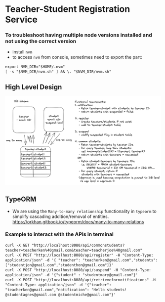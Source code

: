 # Teacher-Student Registration Service 


### To troubleshoot having multiple node versions installed and not using the correct version
- install `nvm`
- to access `nvm` from console, sometimes need to export the part:
```
export NVM_DIR="$HOME/.nvm"
[ -s "$NVM_DIR/nvm.sh" ] && \. "$NVM_DIR/nvm.sh"
```

## High Level Design
![design](./design.png)

## TypeORM
- We are using the `Many-to-many relationship` functionality in `typeorm` to simplify cascading addition/removal of entities. https://orkhan.gitbook.io/typeorm/docs/many-to-many-relations


### Example to interact with the APIs in terminal
```
curl -X GET "http://localhost:8080/api/commonstudents?teacher=teacherken%40gmail.com&teacher=teacherjoe%40gmail.com"
curl -X POST "http://localhost:8080/api/register" -H "Content-Type: application/json" -d '{ "teacher": "teacherken@gmail.com","students":["studentjon@gmail.com","studenthon@gmail.com"]}' 
curl -X POST "http://localhost:8080/api/suspend" -H "Content-Type: application/json" -d '{"student" : "studentmary@gmail.com"}' 
curl -X POST "http://localhost:8080/api/retrievefornotifications" -H "Content-Type: application/json" -d '{"teacher":  "teacherken@gmail.com","notification": "Hello students! @studentagnes@gmail.com @studentmiche@gmail.com"}' 
```

